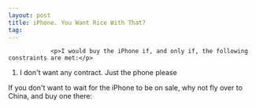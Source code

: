 ```yaml
---
layout: post
title: iPhone. You Want Rice With That?
tag: 
---
```



                <p>I would buy the iPhone if, and only if, the following constraints are met:</p>
<ol>
    <li>I don't want any contract. Just the phone please</li>
</ol>
<p>If you don't want to wait for the iPhone to be on sale, why not fly over to China, and buy one there:</p>
<div style="text-align:center"><object type="application/x-shockwave-flash" style="width:425px; height:350px" data="http://www.youtube.com/v/f_8wuVEYMZ8"><param name="movie" value="http://www.youtube.com/v/f_8wuVEYMZ8"></param></object></div>
            
